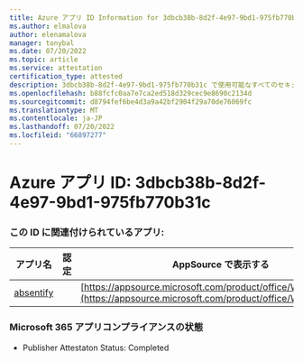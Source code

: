```yaml
---
title: Azure アプリ ID Information for 3dbcb38b-8d2f-4e97-9bd1-975fb770b31c
ms.author: elmalova
author: elenamalova
manager: tonybal
ms.date: 07/20/2022
ms.topic: article
ms.service: attestation
certification_type: attested
description: 3dbcb38b-8d2f-4e97-9bd1-975fb770b31c で使用可能なすべてのセキュリティとコンプライアンス情報。
ms.openlocfilehash: b88fcfc0aa7e7ca2ed518d329cec9e8690c2134d
ms.sourcegitcommit: d8794fef6be4d3a9a42bf2904f29a70de76069fc
ms.translationtype: MT
ms.contentlocale: ja-JP
ms.lasthandoff: 07/20/2022
ms.locfileid: "66897277"
---
```

# <a name="azure-app-id-3dbcb38b-8d2f-4e97-9bd1-975fb770b31c"></a>Azure アプリ ID: 3dbcb38b-8d2f-4e97-9bd1-975fb770b31c


### <a name="apps-associated-with-this-id"></a>この ID に関連付けられているアプリ:
| **アプリ名** | **認定** | **AppSource で表示する** |
|--------------|---------------|-----------------------|
| [absentify](../forward/WA200003833.md) |  | [https://appsource.microsoft.com/product/office/WA200003833](https://appsource.microsoft.com/product/office/WA200003833) |

### <a name="microsoft-365-app-compliance-status"></a>Microsoft 365 アプリコンプライアンスの状態
- Publisher Attestaton Status: Completed
